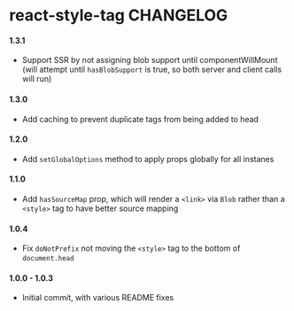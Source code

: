 # react-style-tag CHANGELOG

#### 1.3.1
* Support SSR by not assigning blob support until componentWillMount (will attempt until `hasBlobSupport` is true, so both server and client calls will run)

#### 1.3.0
* Add caching to prevent duplicate tags from being added to head

#### 1.2.0
* Add `setGlobalOptions` method to apply props globally for all instanes

#### 1.1.0
* Add `hasSourceMap` prop, which will render a `<link>` via `Blob` rather than a `<style>` tag to have better source mapping

#### 1.0.4
* Fix `doNotPrefix` not moving the `<style>` tag to the bottom of `document.head`

#### 1.0.0 - 1.0.3
* Initial commit, with various README fixes
